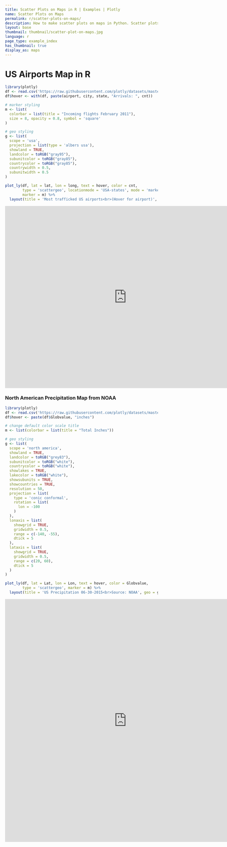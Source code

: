 ```yaml
---
title: Scatter Plots on Maps in R | Examples | Plotly
name: Scatter Plots on Maps
permalink: r/scatter-plots-on-maps/
description: How to make scatter plots on maps in Python. Scatter plots on maps highlight geographic areas and can be colored by value.
layout: base
thumbnail: thumbnail/scatter-plot-on-maps.jpg
language: r
page_type: example_index
has_thumbnail: true
display_as: maps
---
```




# US Airports Map in R

```r
library(plotly)
df <- read.csv('https://raw.githubusercontent.com/plotly/datasets/master/2011_february_us_airport_traffic.csv')
df$hover <- with(df, paste(airport, city, state, "Arrivals: ", cnt))

# marker styling
m <- list(
  colorbar = list(title = "Incoming flights February 2011"),
  size = 8, opacity = 0.8, symbol = 'square'
)

# geo styling
g <- list(
  scope = 'usa',
  projection = list(type = 'albers usa'),
  showland = TRUE,
  landcolor = toRGB("gray95"),
  subunitcolor = toRGB("gray85"),
  countrycolor = toRGB("gray85"),
  countrywidth = 0.5,
  subunitwidth = 0.5
)

plot_ly(df, lat = lat, lon = long, text = hover, color = cnt,
        type = 'scattergeo', locationmode = 'USA-states', mode = 'markers',
        marker = m) %>%
  layout(title = 'Most trafficked US airports<br>(Hover for airport)', geo = g)
```

<iframe height="600" id="igraph" scrolling="no" seamless="seamless" src="https://plot.ly/~RPlotBot/329" width="800" frameBorder="0"></iframe>

### North American Precipitation Map from NOAA

```r
library(plotly)
df <- read.csv('https://raw.githubusercontent.com/plotly/datasets/master/2015_06_30_precipitation.csv')
df$hover <- paste(df$Globvalue, "inches")

# change default color scale title
m <- list(colorbar = list(title = "Total Inches"))

# geo styling
g <- list(
  scope = 'north america',
  showland = TRUE,
  landcolor = toRGB("grey83"),
  subunitcolor = toRGB("white"),
  countrycolor = toRGB("white"),
  showlakes = TRUE,
  lakecolor = toRGB("white"),
  showsubunits = TRUE,
  showcountries = TRUE,
  resolution = 50,
  projection = list(
    type = 'conic conformal',
    rotation = list(
      lon = -100
    )
  ),
  lonaxis = list(
    showgrid = TRUE,
    gridwidth = 0.5,
    range = c(-140, -55),
    dtick = 5
  ),
  lataxis = list(
    showgrid = TRUE,
    gridwidth = 0.5,
    range = c(20, 60),
    dtick = 5
  )
)

plot_ly(df, lat = Lat, lon = Lon, text = hover, color = Globvalue,
        type = 'scattergeo', marker = m) %>%
  layout(title = 'US Precipitation 06-30-2015<br>Source: NOAA', geo = g)
```

<iframe height="800" id="igraph" scrolling="no" seamless="seamless" src="https://plot.ly/~RPlotBot/334" width="800" frameBorder="0"></iframe>

